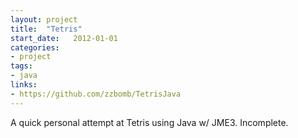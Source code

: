 ```yaml
---
layout: project
title:  "Tetris"
start_date:   2012-01-01
categories: 
- project
tags:
- java
links: 
- https://github.com/zzbomb/TetrisJava
---
```


A quick personal attempt at Tetris using Java w/ JME3. Incomplete.